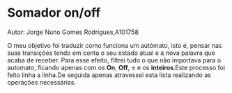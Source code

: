 # Somador on/off

Autor: Jorge Nuno Gomes Rodrigues,A101758

O meu objetivo foi traduzir como funciona um autómato, isto é, pensar nas suas transições tendo em conta o seu estado atual e a nova palavra que acaba de receber. Para esse efeito, filtrei tudo o que não importava para o automato, ficando apenas com os **On**, **Off**, **=** e os **inteiros**.Este processo foi feito linha a linha.De seguida apenas atravessei esta lista realizando as operações necessárias.
